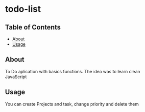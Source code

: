 # todo-list

## Table of Contents

- [About](#about)
- [Usage](#usage)

## About <a name = "about"></a>

To Do aplication with basics functions. The idea was to learn clean JavaScript

## Usage <a name = "usage"></a>

You can create Projects and task, change priority and delete them
